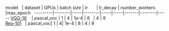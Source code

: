 
model    |  dataset | GPUs | batch size | lr        | lr_decay | number_workers       |max_epoch  
---------|--------|-----|--------|-----|-----|-------|--------|-----
[VGG-16](https://www.dropbox.com/s/6ief4w7qzka6083/faster_rcnn_1_6_10021.pth?dl=0)    | pascal_voc | 1 | 4 | 1e-4 | 8   | 4 | 9   
[Res-101](https://www.dropbox.com/s/cn8gneumg4gjo9i/faster_rcnn_1_12_416.pth?dl=0)    | pascal_voc| 1 | 4| 1e-4 | 8  | 4 | 9   
